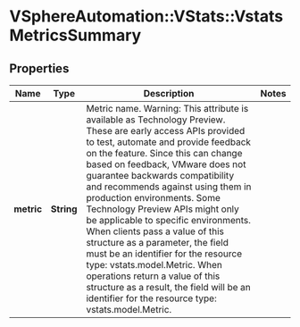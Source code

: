 # VSphereAutomation::VStats::VstatsMetricsSummary

## Properties
Name | Type | Description | Notes
------------ | ------------- | ------------- | -------------
**metric** | **String** | Metric name. Warning: This attribute is available as Technology Preview. These are early access APIs provided to test, automate and provide feedback on the feature. Since this can change based on feedback, VMware does not guarantee backwards compatibility and recommends against using them in production environments. Some Technology Preview APIs might only be applicable to specific environments. When clients pass a value of this structure as a parameter, the field must be an identifier for the resource type: vstats.model.Metric. When operations return a value of this structure as a result, the field will be an identifier for the resource type: vstats.model.Metric. | 


